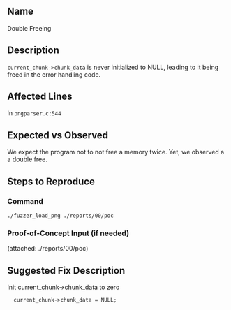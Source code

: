 ## Name
Double Freeing 

## Description
`current_chunk->chunk_data` is never initialized to NULL, leading to it being freed in the error handling code.


## Affected Lines
In `pngparser.c:544`

## Expected vs Observed
We expect the program not to not free a memory twice. Yet, we observed a a double free.

## Steps to Reproduce

### Command

```
./fuzzer_load_png ./reports/00/poc
```
### Proof-of-Concept Input (if needed)
(attached: ./reports/00/poc)

## Suggested Fix Description
Init current_chunk->chunk_data to zero
```
  current_chunk->chunk_data = NULL;
```